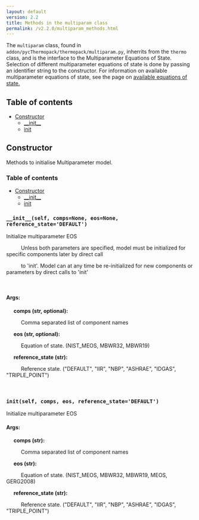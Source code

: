 ```yaml
---
layout: default
version: 2.2
title: Methods in the multiparam class
permalink: /v2.2.0/multiparam_methods.html
---
```


<!--- 
Generated at: 2023-11-16T19:54:33.676337
This is an auto-generated file, generated using the script at thermopack/addon/pyUtils/docs/markdown_from_docstrings.py
The file is created by parsing the docstrings of the methods in the 
multiparam class. For instructions on how to use the parser routines, see the
file thermopack/addon/pyUtils/docs/markdown_from_docstrings.py--->

The `multiparam` class, found in `addon/pycThermopack/thermopack/multiparam.py`, inherrits from the `thermo` class, and  is the interface to the 
Multiparameter Equations of State. Selection of different multiparameter equations of state is done by passing an identifier string to the constructor. For information on available multiparameter equations of state, see the page on [available equations of state.](method_docs.md)

## Table of contents
  * [Constructor](#constructor)
    * [\_\_init\_\_](#__init__self-compsnone-eosnone-reference_statedefault)
    * [init](#initself-comps-eos-reference_statedefault)

## Constructor

Methods to initialise Multiparameter model.

### Table of contents
  * [Constructor](#constructor)
    * [\_\_init\_\_](#__init__self-compsnone-eosnone-reference_statedefault)
    * [init](#initself-comps-eos-reference_statedefault)


### `__init__(self, comps=None, eos=None, reference_state='DEFAULT')`
Initialize multiparameter EOS

&nbsp;&nbsp;&nbsp;&nbsp; &nbsp;&nbsp;&nbsp;&nbsp; Unless both parameters are specified, model must be initialized for specific components later by direct call

&nbsp;&nbsp;&nbsp;&nbsp; &nbsp;&nbsp;&nbsp;&nbsp; to 'init'.  Model can at any time be re-initialized for new components or parameters by direct calls to 'init'

&nbsp;&nbsp;&nbsp;&nbsp; &nbsp;&nbsp;&nbsp;&nbsp; 

#### Args:

&nbsp;&nbsp;&nbsp;&nbsp; **comps (str, optional):** 

&nbsp;&nbsp;&nbsp;&nbsp; &nbsp;&nbsp;&nbsp;&nbsp;  Comma separated list of component names

&nbsp;&nbsp;&nbsp;&nbsp; **eos (str, optional):** 

&nbsp;&nbsp;&nbsp;&nbsp; &nbsp;&nbsp;&nbsp;&nbsp;  Equation of state. (NIST_MEOS, MBWR32, MBWR19)

&nbsp;&nbsp;&nbsp;&nbsp; **reference_state (str):** 

&nbsp;&nbsp;&nbsp;&nbsp; &nbsp;&nbsp;&nbsp;&nbsp;  Reference state. ("DEFAULT", "IIR", "NBP", "ASHRAE", "IDGAS", "TRIPLE_POINT")

&nbsp;&nbsp;&nbsp;&nbsp; &nbsp;&nbsp;&nbsp;&nbsp; 

### `init(self, comps, eos, reference_state='DEFAULT')`
Initialize multiparameter EOS

#### Args:

&nbsp;&nbsp;&nbsp;&nbsp; **comps (str):** 

&nbsp;&nbsp;&nbsp;&nbsp; &nbsp;&nbsp;&nbsp;&nbsp;  Comma separated list of component names

&nbsp;&nbsp;&nbsp;&nbsp; **eos (str):** 

&nbsp;&nbsp;&nbsp;&nbsp; &nbsp;&nbsp;&nbsp;&nbsp;  Equation of state. (NIST_MEOS, MBWR32, MBWR19, MEOS, GERG2008)

&nbsp;&nbsp;&nbsp;&nbsp; **reference_state (str):** 

&nbsp;&nbsp;&nbsp;&nbsp; &nbsp;&nbsp;&nbsp;&nbsp;  Reference state. ("DEFAULT", "IIR", "NBP", "ASHRAE", "IDGAS", "TRIPLE_POINT")

&nbsp;&nbsp;&nbsp;&nbsp; &nbsp;&nbsp;&nbsp;&nbsp; 

